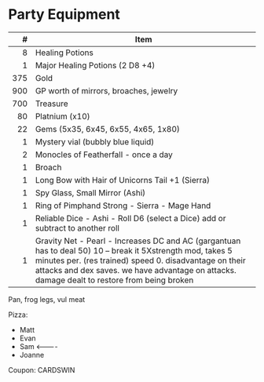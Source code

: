 # Party Equipment

\#  | Item
--: | ---------
8  | Healing Potions
1   | Major Healing Potions (2 D8 +4)
375 | Gold
900 | GP worth of mirrors, broaches, jewelry
700 | Treasure 
80  | Platnium (x10)
22  | Gems (5x35, 6x45, 6x55, 4x65, 1x80)
1   | Mystery vial (bubbly blue liquid)
2   | Monocles of Featherfall - once a day
1   | Broach   
1   | Long Bow with Hair of Unicorns Tail +1 (Sierra)
1   | Spy Glass, Small Mirror (Ashi)
1   | Ring of Pimphand Strong - Sierra - Mage Hand
1   | Reliable Dice - Ashi - Roll D6 (select a Dice) add or subtract to another roll 
1   | Gravity Net - Pearl - Increases DC and AC (gargantuan has to deal 50) 10 – break it 5Xstrength mod, takes 5 minutes per. (res trained) speed 0.  disadvantage on their attacks and dex saves. we have advantage on attacks. damage dealt to restore from being broken

Pan, frog legs, vul meat

Pizza:
- Matt 
- Evan 
- Sam  <----
- Joanne 

Coupon: CARDSWIN

